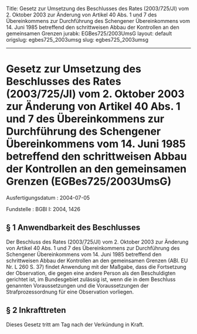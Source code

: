 Title: Gesetz zur Umsetzung des Beschlusses des Rates (2003/725/JI) vom 2. Oktober
  2003 zur Änderung von Artikel 40 Abs. 1 und 7 des Übereinkommens zur Durchführung
  des Schengener Übereinkommens vom 14. Juni 1985 betreffend den schrittweisen Abbau
  der Kontrollen an den gemeinsamen Grenzen
jurabk: EGBes725/2003UmsG
layout: default
origslug: egbes725_2003umsg
slug: egbes725_2003umsg

---

# Gesetz zur Umsetzung des Beschlusses des Rates (2003/725/JI) vom 2. Oktober 2003 zur Änderung von Artikel 40 Abs. 1 und 7 des Übereinkommens zur Durchführung des Schengener Übereinkommens vom 14. Juni 1985 betreffend den schrittweisen Abbau der Kontrollen an den gemeinsamen Grenzen (EGBes725/2003UmsG)

Ausfertigungsdatum
:   2004-07-05

Fundstelle
:   BGBl I: 2004, 1426



## § 1 Anwendbarkeit des Beschlusses

Der Beschluss des Rates (2003/725/JI) vom 2. Oktober 2003 zur Änderung
von Artikel 40 Abs. 1 und 7 des Übereinkommens zur Durchführung des
Schengener Übereinkommens vom 14. Juni 1985 betreffend den
schrittweisen Abbau der Kontrollen an den gemeinsamen Grenzen (ABl. EU
Nr. L 260 S. 37) findet Anwendung mit der Maßgabe, dass die
Fortsetzung der Observation, die gegen eine andere Person als den
Beschuldigten gerichtet ist, im Bundesgebiet zulässig ist, wenn die in
dem Beschluss genannten Voraussetzungen und die Voraussetzungen der
Strafprozessordnung für eine Observation vorliegen.


## § 2 Inkrafttreten

Dieses Gesetz tritt am Tag nach der Verkündung in Kraft.

